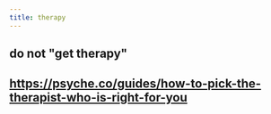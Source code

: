 ```yaml
---
title: therapy
---
```


## do not "get therapy"
## https://psyche.co/guides/how-to-pick-the-therapist-who-is-right-for-you
##
